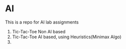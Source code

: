 # AI
This is a repo for AI lab assignments
1. Tic-Tac-Toe Non AI based
2. Tic-Tac-Toe AI based, using Heuristics(Minimax Algo)
3.  
